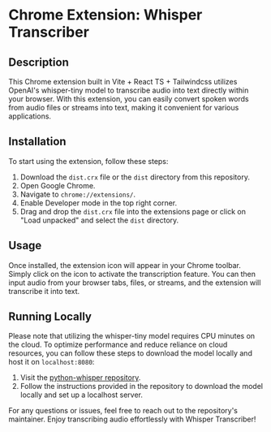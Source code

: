# Chrome Extension: Whisper Transcriber

## Description
This Chrome extension built in Vite + React TS + Tailwindcss utilizes OpenAI's whisper-tiny model to transcribe audio into text directly within your browser. With this extension, you can easily convert spoken words from audio files or streams into text, making it convenient for various applications.

## Installation
To start using the extension, follow these steps:

1. Download the `dist.crx` file or the `dist` directory from this repository.
2. Open Google Chrome.
3. Navigate to `chrome://extensions/`.
4. Enable Developer mode in the top right corner.
5. Drag and drop the `dist.crx` file into the extensions page or click on "Load unpacked" and select the `dist` directory.

## Usage
Once installed, the extension icon will appear in your Chrome toolbar. Simply click on the icon to activate the transcription feature. You can then input audio from your browser tabs, files, or streams, and the extension will transcribe it into text.

## Running Locally
Please note that utilizing the whisper-tiny model requires CPU minutes on the cloud. To optimize performance and reduce reliance on cloud resources, you can follow these steps to download the model locally and host it on `localhost:8080`:

1. Visit the [python-whisper repository](https://github.com/ayrwag/python-whisper).
2. Follow the instructions provided in the repository to download the model locally and set up a localhost server.

For any questions or issues, feel free to reach out to the repository's maintainer. Enjoy transcribing audio effortlessly with Whisper Transcriber!
